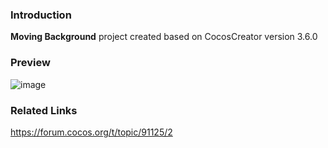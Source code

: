### Introduction
**Moving Background** project created based on CocosCreator version 3.6.0

### Preview
![image](../../../gif/202206/2022062701.gif)

### Related Links
https://forum.cocos.org/t/topic/91125/2